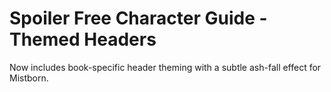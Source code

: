 # Spoiler Free Character Guide - Themed Headers

Now includes book-specific header theming with a subtle ash-fall effect for Mistborn.
